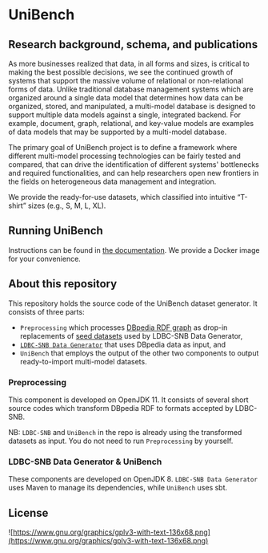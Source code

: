 

# UniBench

## Research background, schema, and publications


As more businesses realized that data, in all forms and sizes, is critical to making the best possible decisions, we see the continued growth of systems that support the massive volume of relational or non-relational forms of data. Unlike traditional database management systems which are organized around a single data model that determines how data can be organized, stored, and manipulated, a multi-model database is designed to support multiple data models against a single, integrated backend. For example, document, graph, relational, and key-value models are examples of data models that may be supported by a multi-model database. 

The primary goal of UniBench project is to define a framework where different multi-model processing technologies can be fairly tested and compared, that can drive the identification of different systems' bottlenecks and required functionalities, and can help researchers open new frontiers in the fields on heterogeneous data management and integration.


We provide the ready-for-use datasets, which classified into intuitive “T-shirt” sizes (e.g., S, M, L, XL).



## Running UniBench

Instructions can be found in [the documentation](https://jiahenglu.github.io/UniBench2/). We provide a Docker image for your convenience.

## About this repository

This repository holds the source code of the UniBench dataset generator. It consists of three parts:

* `Preprocessing` which processes [DBpedia RDF graph](https://wiki.dbpedia.org/downloads-2016-10) as drop-in replacements of [seed datasets](https://github.com/jiahenglu/UniBench2/tree/master/ldbc_snb_datagen/src/main/resources/dictionaries) used by LDBC-SNB Data Generator,
* [`LDBC-SNB Data Generator`](https://github.com/ldbc/ldbc_snb_datagen) that uses DBpedia data as input, and
* `UniBench` that employs the output of the other two components to output ready-to-import multi-model datasets.

### Preprocessing

This component is developed on OpenJDK 11. It consists of several short source codes which transform DBpedia RDF to formats accepted by LDBC-SNB.

NB: `LDBC-SNB` and `UniBench` in the repo is already using the transformed datasets as input. You do not need to run `Preprocessing` by yourself.

### LDBC-SNB Data Generator & UniBench

These components are developed on OpenJDK 8. `LDBC-SNB Data Generator` uses Maven to manage its dependencies, while `UniBench` uses sbt.

## License

![https://www.gnu.org/graphics/gplv3-with-text-136x68.png](https://www.gnu.org/graphics/gplv3-with-text-136x68.png)
